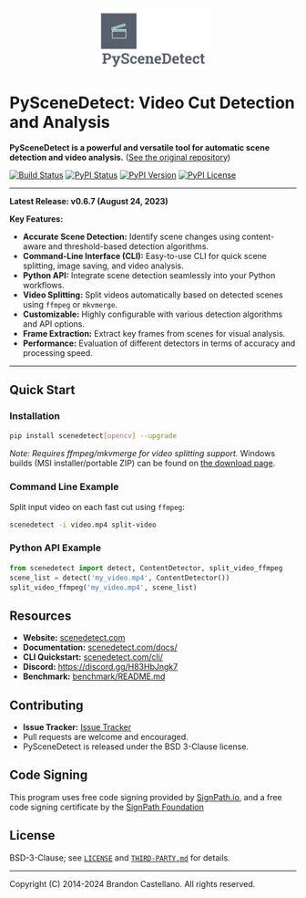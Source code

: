 <div align="center">
  <img src="https://raw.githubusercontent.com/Breakthrough/PySceneDetect/main/website/pages/img/pyscenedetect_logo_small.png" alt="PySceneDetect Logo" width="200">
</div>

# PySceneDetect: Video Cut Detection and Analysis

**PySceneDetect is a powerful and versatile tool for automatic scene detection and video analysis.** ([See the original repository](https://github.com/Breakthrough/PySceneDetect))

[![Build Status](https://img.shields.io/github/actions/workflow/status/Breakthrough/PySceneDetect/build.yml)](https://github.com/Breakthrough/PySceneDetect/actions)
[![PyPI Status](https://img.shields.io/pypi/status/scenedetect.svg)](https://pypi.python.org/pypi/scenedetect/)
[![PyPI Version](https://img.shields.io/pypi/v/scenedetect?color=blue)](https://pypi.python.org/pypi/scenedetect/)
[![PyPI License](https://img.shields.io/pypi/l/scenedetect.svg)](https://scenedetect.com/copyright/)

---

**Latest Release: v0.6.7 (August 24, 2023)**

**Key Features:**

*   **Accurate Scene Detection:** Identify scene changes using content-aware and threshold-based detection algorithms.
*   **Command-Line Interface (CLI):** Easy-to-use CLI for quick scene splitting, image saving, and video analysis.
*   **Python API:** Integrate scene detection seamlessly into your Python workflows.
*   **Video Splitting:** Split videos automatically based on detected scenes using `ffmpeg` or `mkvmerge`.
*   **Customizable:** Highly configurable with various detection algorithms and API options.
*   **Frame Extraction:** Extract key frames from scenes for visual analysis.
*   **Performance:** Evaluation of different detectors in terms of accuracy and processing speed.

---

## Quick Start

### Installation

```bash
pip install scenedetect[opencv] --upgrade
```

*Note: Requires ffmpeg/mkvmerge for video splitting support.*  Windows builds (MSI installer/portable ZIP) can be found on [the download page](https://scenedetect.com/download/).

### Command Line Example

Split input video on each fast cut using `ffmpeg`:

```bash
scenedetect -i video.mp4 split-video
```

### Python API Example

```python
from scenedetect import detect, ContentDetector, split_video_ffmpeg
scene_list = detect('my_video.mp4', ContentDetector())
split_video_ffmpeg('my_video.mp4', scene_list)
```

## Resources

*   **Website:** [scenedetect.com](https://www.scenedetect.com)
*   **Documentation:** [scenedetect.com/docs/](https://www.scenedetect.com/docs/)
*   **CLI Quickstart:** [scenedetect.com/cli/](https://www.scenedetect.com/cli/)
*   **Discord:** https://discord.gg/H83HbJngk7
*   **Benchmark:** [benchmark/README.md](benchmark/README.md)

## Contributing

*   **Issue Tracker:** [Issue Tracker](https://github.com/Breakthrough/PySceneDetect/issues)
*   Pull requests are welcome and encouraged.
*   PySceneDetect is released under the BSD 3-Clause license.

## Code Signing

This program uses free code signing provided by [SignPath.io](https://signpath.io?utm_source=foundation&utm_medium=github&utm_campaign=PySceneDetect), and a free code signing certificate by the [SignPath Foundation](https://signpath.org?utm_source=foundation&utm_medium=github&utm_campaign=PySceneDetect)

## License

BSD-3-Clause; see [`LICENSE`](LICENSE) and [`THIRD-PARTY.md`](THIRD-PARTY.md) for details.

---

Copyright (C) 2014-2024 Brandon Castellano.
All rights reserved.